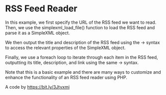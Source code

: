 # RSS Feed Reader

In this example, we first specify the URL of the RSS feed we want to read. Then, we use the simplexml_load_file() function to load the RSS feed and parse it as a SimpleXML object.


We then output the title and description of the RSS feed using the -> syntax to access the relevant properties of the SimpleXML object.


Finally, we use a foreach loop to iterate through each item in the RSS feed, outputting its title, description, and link using the same -> syntax.


Note that this is a basic example and there are many ways to customize and enhance the functionality of an RSS feed reader using PHP.

A code by https://bit.ly/3Jtyxmi
